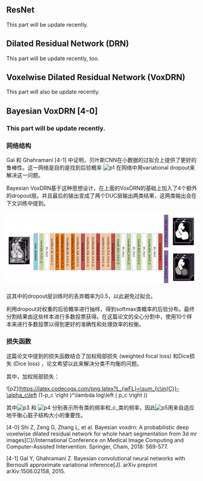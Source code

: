 ## ResNet

This part will be update recently.

## Dilated Residual Network (DRN)

This part will be update recently, too.


## Voxelwise Dilated Residual Network (VoxDRN)

This part will also be update recently.


## Bayesian VoxDRN [4-0]

### This part will be update recently.

### 网络结构

Gal 和 Ghahramani [4-1] 中证明，贝叶斯CNN在小数据的过拟合上提供了更好的鲁棒性。这一网络是目的是找到后验概率 ![p1](https://latex.codecogs.com/png.latex?p(\mathbf{W}\mid\mathbf{X},\mathbf{Y})) 在网络中用variational dropout来解决这一问题。

Bayesian VoxDRN基于这种思想设计，在上面的VoxDRN的基础上加入了4个额外的dropout层。并且最后的输出变成了两个DUC层输出两类结果，这两类输出会在下文训练中提到。

![Bayesian_VoxDRN](./image/Bayesian_VoxDRN.png)

这其中的dropout层训练时的丢弃概率为0.5，以此避免过拟合。

利用dropout对权重的后验概率进行抽样，得到softmax类概率的后验分布。最终分割结果由这些样本进行多数投票获得。在这篇论文的全心分割中，使用10个样本来进行多数投票以得到更好的准确性和处理效率的权衡。

### 损失函数

这篇论文中提到的损失函数结合了加权局部损失 (weighted focal loss) 和Dice损失 (Dice loss) ，论文希望以此来解决分类不均衡的问题。

其中，加权局部损失：

![p2](https://latex.codecogs.com/png.latex?L_{wFL}=\sum_{c\in{C}}-\alpha_c\left (1-p_c \right )^\lambda log\left ( p_c \right ))

其中![p3](https://latex.codecogs.com/png.latex?\vert\mathit{X}\vert) 和 ![p4](https://latex.codecogs.com/png.latex?\vert\mathit{X}_c\vert) 分别表示所有类的频率和_c_类的频率，因此![p5](https://latex.codecogs.com/png.latex?\alpha_c=1-\frac{\vert\mathit{X}_c\vert}{\vert\mathit{X}\vert})用来自适应地平衡心脏子结构大小的重要性。







[4-0] Shi Z, Zeng G, Zhang L, et al. Bayesian voxdrn: A probabilistic deep voxelwise dilated residual network for whole heart segmentation from 3d mr images[C]//International Conference on Medical Image Computing and Computer-Assisted Intervention. Springer, Cham, 2018: 569-577.

[4-1] Gal Y, Ghahramani Z. Bayesian convolutional neural networks with Bernoulli approximate variational inference[J]. arXiv preprint arXiv:1506.02158, 2015.